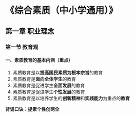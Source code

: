 # 《综合素质（中小学通用）》

## 第一章 职业理念

### 第一节 教育观

#### 一、素质教育的基本内涵（重点）

1. 素质教育是以**提高国民素质为根本宗旨**的教育
2. 素质教育是**面向全体学生**的教育
3. 素质教育是促进学生**全面发展**的教育
4. 素质教育是促进学生**个性发展**的教育
5. 素质教育是以培养学生的**创新精神**和**实践能力**为重点的**教育**

**背诵口诀：提素个性创两全**

